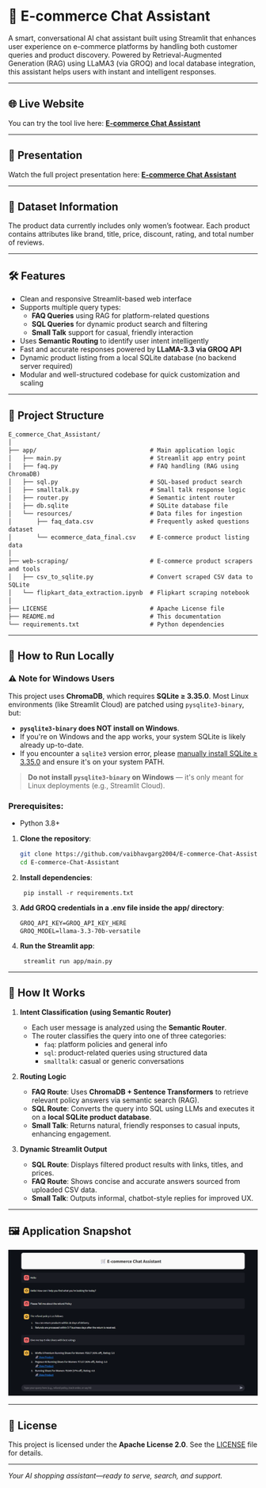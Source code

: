 # 🛒 E-commerce Chat Assistant

A smart, conversational AI chat assistant built using Streamlit that enhances user experience on e-commerce platforms by handling both customer queries and product discovery. Powered by Retrieval-Augmented Generation (RAG) using LLaMA3 (via GROQ) and local database integration, this assistant helps users with instant and intelligent responses.

---

## 🌐 Live Website
You can try the tool live here: **[E-commerce Chat Assistant](https://vaibhav-project-e-commerce-chat-assistant.streamlit.app/)**

---

## 🎥 Presentation
Watch the full project presentation here: **[E-commerce Chat Assistant](https://vaibhav-project.my.canva.site/e-commerce-chat-assistant-presentation)**

---

## 📌 Dataset Information
The product data currently includes only women’s footwear. Each product contains attributes like brand, title, price, discount, rating, and total number of reviews.

---

## 🛠 Features  
- Clean and responsive Streamlit-based web interface  
- Supports multiple query types:  
  - **FAQ Queries** using RAG for platform-related questions  
  - **SQL Queries** for dynamic product search and filtering  
  - **Small Talk** support for casual, friendly interaction  
- Uses **Semantic Routing** to identify user intent intelligently  
- Fast and accurate responses powered by **LLaMA-3.3 via GROQ API**  
- Dynamic product listing from a local SQLite database (no backend server required) 
- Modular and well-structured codebase for quick customization and scaling   

---

## 📂 Project Structure

```
E_commerce_Chat_Assistant/
│
├── app/                                # Main application logic
│   ├── main.py                         # Streamlit app entry point
│   ├── faq.py                          # FAQ handling (RAG using ChromaDB)
│   ├── sql.py                          # SQL-based product search
│   ├── smalltalk.py                    # Small talk response logic
│   ├── router.py                       # Semantic intent router
│   ├── db.sqlite                       # SQLite database file
│   └── resources/                      # Data files for ingestion
│       ├── faq_data.csv                # Frequently asked questions dataset
│       └── ecommerce_data_final.csv    # E-commerce product listing data
│
├── web-scraping/                       # E-commerce product scrapers and tools
│   ├── csv_to_sqlite.py                # Convert scraped CSV data to SQLite
│   └── flipkart_data_extraction.ipynb  # Flipkart scraping notebook
│
├── LICENSE                             # Apache License file
├── README.md                           # This documentation
└── requirements.txt                    # Python dependencies
```

---

## 🚀 How to Run Locally  

### ⚠️ Note for Windows Users

This project uses **ChromaDB**, which requires **SQLite ≥ 3.35.0**. Most Linux environments (like Streamlit Cloud) are patched using `pysqlite3-binary`, but:

- **`pysqlite3-binary` does NOT install on Windows**.
- If you're on Windows and the app works, your system SQLite is likely already up-to-date.
- If you encounter a `sqlite3` version error, please [manually install SQLite ≥ 3.35.0](https://www.sqlite.org/download.html) and ensure it's on your system PATH.

> **Do not install `pysqlite3-binary` on Windows** — it's only meant for Linux deployments (e.g., Streamlit Cloud).

### Prerequisites:  
- Python 3.8+

1. **Clone the repository**:
   ```bash
   git clone https://github.com/vaibhavgarg2004/E-commerce-Chat-Assistant.git
   cd E-commerce-Chat-Assistant
   ```
2. **Install dependencies**:   
   ```commandline
    pip install -r requirements.txt
   ```
3. **Add GROQ credentials in a .env file inside the app/ directory**:
    ```text
    GROQ_API_KEY=GROQ_API_KEY_HERE
    GROQ_MODEL=llama-3.3-70b-versatile
   ```
4. **Run the Streamlit app**:   
   ```commandline
    streamlit run app/main.py
   ```

---

## 🧠 How It Works

1. **Intent Classification (using Semantic Router)**  
   - Each user message is analyzed using the **Semantic Router**.  
   - The router classifies the query into one of three categories:  
     - `faq`: platform policies and general info  
     - `sql`: product-related queries using structured data  
     - `smalltalk`: casual or generic conversations  

2. **Routing Logic**  
   - **FAQ Route**: Uses **ChromaDB + Sentence Transformers** to retrieve relevant policy answers via semantic search (RAG).  
   - **SQL Route**: Converts the query into SQL using LLMs and executes it on a **local SQLite product database**.  
   - **Small Talk**: Returns natural, friendly responses to casual inputs, enhancing engagement.  

3. **Dynamic Streamlit Output**  
   - **SQL Route**: Displays filtered product results with links, titles, and prices.  
   - **FAQ Route**: Shows concise and accurate answers sourced from uploaded CSV data.  
   - **Small Talk**: Outputs informal, chatbot-style replies for improved UX.

---
   
## 🖼️ Application Snapshot

![Application UI](chat_assistant_ui_preview.png)

---

## 📄 License
This project is licensed under the **Apache License 2.0**. See the [LICENSE](./LICENSE) file for details.

---

*Your AI shopping assistant—ready to serve, search, and support.*

